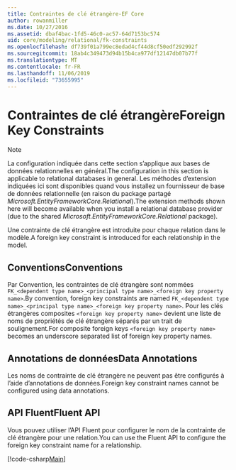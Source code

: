 ```yaml
---
title: Contraintes de clé étrangère-EF Core
author: rowanmiller
ms.date: 10/27/2016
ms.assetid: dbaf4bac-1fd5-46c0-ac57-64d7153bc574
uid: core/modeling/relational/fk-constraints
ms.openlocfilehash: df739f01a799ec8edad4cf44d8cf50edf292992f
ms.sourcegitcommit: 18ab4c349473d94b15b4ca977df12147db07b77f
ms.translationtype: MT
ms.contentlocale: fr-FR
ms.lasthandoff: 11/06/2019
ms.locfileid: "73655995"
---
```

# <a name="foreign-key-constraints"></a><span data-ttu-id="fdf8e-102">Contraintes de clé étrangère</span><span class="sxs-lookup"><span data-stu-id="fdf8e-102">Foreign Key Constraints</span></span>

> [!NOTE]  
> <span data-ttu-id="fdf8e-103">La configuration indiquée dans cette section s’applique aux bases de données relationnelles en général.</span><span class="sxs-lookup"><span data-stu-id="fdf8e-103">The configuration in this section is applicable to relational databases in general.</span></span> <span data-ttu-id="fdf8e-104">Les méthodes d’extension indiquées ici sont disponibles quand vous installez un fournisseur de base de données relationnelle (en raison du package partagé *Microsoft.EntityFrameworkCore.Relational*).</span><span class="sxs-lookup"><span data-stu-id="fdf8e-104">The extension methods shown here will become available when you install a relational database provider (due to the shared *Microsoft.EntityFrameworkCore.Relational* package).</span></span>

<span data-ttu-id="fdf8e-105">Une contrainte de clé étrangère est introduite pour chaque relation dans le modèle.</span><span class="sxs-lookup"><span data-stu-id="fdf8e-105">A foreign key constraint is introduced for each relationship in the model.</span></span>

## <a name="conventions"></a><span data-ttu-id="fdf8e-106">Conventions</span><span class="sxs-lookup"><span data-stu-id="fdf8e-106">Conventions</span></span>

<span data-ttu-id="fdf8e-107">Par Convention, les contraintes de clé étrangère sont nommées `FK_<dependent type name>_<principal type name>_<foreign key property name>`.</span><span class="sxs-lookup"><span data-stu-id="fdf8e-107">By convention, foreign key constraints are named `FK_<dependent type name>_<principal type name>_<foreign key property name>`.</span></span> <span data-ttu-id="fdf8e-108">Pour les clés étrangères composites `<foreign key property name>` devient une liste de noms de propriétés de clé étrangère séparés par un trait de soulignement.</span><span class="sxs-lookup"><span data-stu-id="fdf8e-108">For composite foreign keys `<foreign key property name>` becomes an underscore separated list of foreign key property names.</span></span>

## <a name="data-annotations"></a><span data-ttu-id="fdf8e-109">Annotations de données</span><span class="sxs-lookup"><span data-stu-id="fdf8e-109">Data Annotations</span></span>

<span data-ttu-id="fdf8e-110">Les noms de contrainte de clé étrangère ne peuvent pas être configurés à l’aide d’annotations de données.</span><span class="sxs-lookup"><span data-stu-id="fdf8e-110">Foreign key constraint names cannot be configured using data annotations.</span></span>

## <a name="fluent-api"></a><span data-ttu-id="fdf8e-111">API Fluent</span><span class="sxs-lookup"><span data-stu-id="fdf8e-111">Fluent API</span></span>

<span data-ttu-id="fdf8e-112">Vous pouvez utiliser l’API Fluent pour configurer le nom de la contrainte de clé étrangère pour une relation.</span><span class="sxs-lookup"><span data-stu-id="fdf8e-112">You can use the Fluent API to configure the foreign key constraint name for a relationship.</span></span>

[!code-csharp[Main](../../../../samples/core/Modeling/FluentAPI/Relational/RelationshipConstraintName.cs?name=Constraint&highlight=12)]
